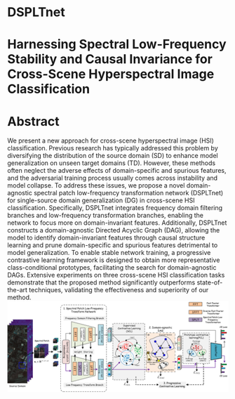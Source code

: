 # DSPLTnet
# Harnessing Spectral Low-Frequency Stability and Causal Invariance for Cross-Scene Hyperspectral Image Classification

# Abstract
We present a new approach for cross-scene hyperspectral image (HSI) classification. Previous research has typically addressed this problem by diversifying the distribution of the source domain (SD) to enhance model generalization on unseen target domains (TD). However, these methods often neglect the adverse effects of domain-specific and spurious features, and the adversarial training process usually comes across instability and model collapse. To address these issues, we propose a novel domain-agnostic spectral patch low-frequency transformation network (DSPLTnet) for single-source domain generalization (DG) in cross-scene HSI classification. Specifically, DSPLTnet integrates frequency domain filtering branches and low-frequency transformation branches, enabling the network to focus more on domain-invariant features. Additionally, DSPLTnet constructs a domain-agnostic Directed Acyclic Graph (DAG), allowing the model to identify domain-invariant features through causal structure learning and prune domain-specific and spurious features detrimental to model generalization. To enable stable network training, a progressive contrastive learning framework is designed to obtain more representative class-conditional prototypes, facilitating the search for domain-agnostic DAGs. Extensive experiments on three cross-scene HSI classification tasks demonstrate that the proposed method significantly outperforms state-of-the-art techniques, validating the effectiveness and superiority of our method.
![DSPLTnet Framework](figure/DSPLTnet.png)
